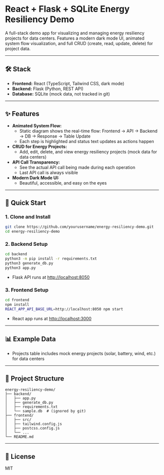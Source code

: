 # React + Flask + SQLite Energy Resiliency Demo

A full-stack demo app for visualizing and managing energy resiliency projects for data centers. Features a modern dark mode UI, animated system flow visualization, and full CRUD (create, read, update, delete) for project data.

---

## 🛠️ Stack
- **Frontend:** React (TypeScript, Tailwind CSS, dark mode)
- **Backend:** Flask (Python, REST API)
- **Database:** SQLite (mock data, not tracked in git)

---

## ✨ Features
- **Animated System Flow:**
  - Static diagram shows the real-time flow: Frontend → API → Backend → DB → Response → Table Update
  - Each step is highlighted and status text updates as actions happen
- **CRUD for Energy Projects:**
  - Add, edit, delete, and view energy resiliency projects (mock data for data centers)
- **API Call Transparency:**
  - See the actual API call being made during each operation
  - Last API call is always visible
- **Modern Dark Mode UI:**
  - Beautiful, accessible, and easy on the eyes

---

## 🚀 Quick Start

### 1. Clone and Install
```sh
git clone https://github.com/yourusername/energy-resiliency-demo.git
cd energy-resiliency-demo
```

### 2. Backend Setup
```sh
cd backend
python3 -m pip install -r requirements.txt
python3 generate_db.py
python3 app.py
```
- Flask API runs at [http://localhost:8050](http://localhost:8050)

### 3. Frontend Setup
```sh
cd frontend
npm install
REACT_APP_API_BASE_URL=http://localhost:8050 npm start
```
- React app runs at [http://localhost:3000](http://localhost:3000)

---

## 📊 Example Data
- Projects table includes mock energy projects (solar, battery, wind, etc.) for data centers

---

## 📁 Project Structure
```
energy-resiliency-demo/
├── backend/
│   ├── app.py
│   ├── generate_db.py
│   ├── requirements.txt
│   └── sample.db  # (ignored by git)
├── frontend/
│   ├── src/
│   ├── tailwind.config.js
│   ├── postcss.config.js
│   └── ...
└── README.md
```

---

## 📝 License
MIT